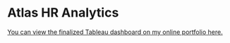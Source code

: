 # Atlas HR Analytics

[You can view the finalized Tableau dashboard on my online portfolio here.](https://public.tableau.com/views/AtlasLabsHRDashboard_16877234819270/HRDashboard?:language=en-US&:sid=&:redirect=auth&:display_count=n&:origin=viz_share_link)
